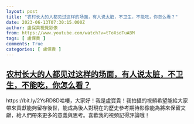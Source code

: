 ```yaml
---
layout: post
title: "农村长大的人都见过这样的场面，有人说太脏，不卫生，不能吃，你怎么看？"
date: 2023-06-13T07:30:15.000Z
author: 盧保貴視覺影像
from: https://www.youtube.com/watch?v=tToXsoTuABM
tags: [ 盧保貴 ]
comments: True
categories: [ 盧保貴 ]
---
```

<!--1686641415000-->
[农村长大的人都见过这样的场面，有人说太脏，不卫生，不能吃，你怎么看？](https://www.youtube.com/watch?v=tToXsoTuABM)
------

<div>
https://bit.ly/2YsRD8D哈嘍，大家好！我是盧寶貴！我拍攝的視頻希望能給大家帶來貢獻能夠留存後世，能成為後人對現在的歷史參考期待影像能為將來保留文獻，給人們帶來更多的意義與思考。喜歡我的視頻記得評論哦！
</div>
